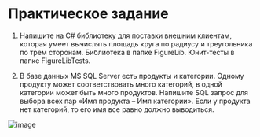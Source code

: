 # Практическое задание
1. Напишите на C# библиотеку для поставки внешним клиентам, которая умеет вычислять площадь круга по радиусу и треугольника по трем сторонам.
   Библиотека в папке FigureLib.
   Юнит-тесты в папке FigureLibTests.

2. В базе данных MS SQL Server есть продукты и категории. Одному продукту может соответствовать много категорий, в одной категории может быть много продуктов. Напишите SQL запрос для выбора всех пар «Имя продукта – Имя категории». Если у продукта нет категорий, то его имя все равно должно выводиться.

![image](https://github.com/ElayQ/FigureLib/assets/136975327/e02ab62b-1a72-416d-98e3-1cf2fd248fcc)



